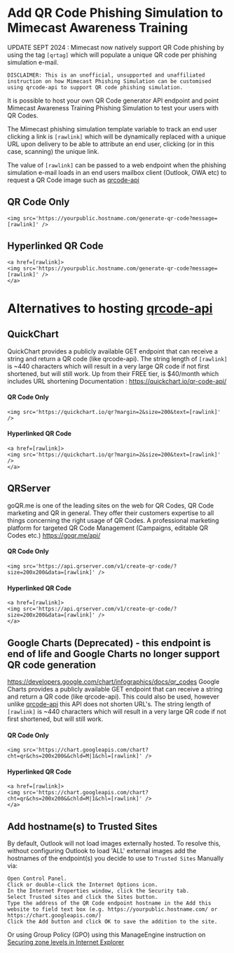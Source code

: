 # Add QR Code Phishing Simulation to Mimecast Awareness Training

UPDATE SEPT 2024 : Mimecast now natively support QR Code phishing by using the tag `[qrtag]` which will populate a unique QR code per phishing simulation e-mail.

````
DISCLAIMER: This is an unofficial, unsupported and unaffiliated instruction on how Mimecast Phishing Simulation can be customised using qrcode-api to support QR code phishing simulation.
````

It is possible to host your own QR Code generator API endpoint and point Mimecast Awareness Training Phishing Simulation to test your users with QR Codes.


The Mimecast phishing simulation template variable to track an end user clicking a link is `[rawlink]` which will be dynamically replaced with a unique URL upon delivery to be able to attribute an end user, clicking (or in this case, scanning) the unique link.

The value of `[rawlink]` can be passed to a web endpoint when the phishing simulation e-mail loads in an end users mailbox client (Outlook, OWA etc) to request a QR Code image such as [qrcode-api](https://github.com/smck83/qrcode-api/)

## QR Code Only
````
<img src='https://yourpublic.hostname.com/generate-qr-code?message=[rawlink]' />
````
## Hyperlinked QR Code
````
<a href=[rawlink]>
<img src='https://yourpublic.hostname.com/generate-qr-code?message=[rawlink]' />
</a>
````
# Alternatives to hosting [qrcode-api](https://github.com/smck83/qrcode-api/)

## QuickChart
QuickChart provides a publicly available GET endpoint that can receive a string and return a QR code (like qrcode-api). The string length of `[rawlink]` is ~440 characters which will result in a very large QR code if not first shortened, but will still work. Up from their FREE tier, is $40/month which includes URL shortening Documentation : https://quickchart.io/qr-code-api/

#### QR Code Only

````
<img src='https://quickchart.io/qr?margin=2&size=200&text=[rawlink]' />
````

#### Hyperlinked QR Code

````
<a href=[rawlink]>
<img src='https://quickchart.io/qr?margin=2&size=200&text=[rawlink]' />
</a>
````

## QRServer
goQR.me is one of the leading sites on the web for QR Codes, QR Code marketing and QR in general. They offer their customers expertise to all things concerning the right usage of QR Codes. A professional marketing platform for targeted QR Code Management (Campaigns, editable QR Codes etc.) https://goqr.me/api/

#### QR Code Only

````
<img src='https://api.qrserver.com/v1/create-qr-code/?size=200x200&data=[rawlink]' />
````

#### Hyperlinked QR Code

````
<a href=[rawlink]>
<img src='https://api.qrserver.com/v1/create-qr-code/?size=200x200&data=[rawlink]' />
</a>
````

## Google Charts (Deprecated) - this endpoint is end of life and Google Charts no longer support QR code generation
https://developers.google.com/chart/infographics/docs/qr_codes
Google Charts provides a publicly available GET endpoint that can receive a string and return a QR code (like qrcode-api). This could also be used, however unlike [qrcode-api](https://github.com/smck83/qrcode-api/) this API does not shorten URL's. The string length of `[rawlink]` is ~440 characters which will result in a very large QR code if not first shortened, but will still work.

#### QR Code Only

````
<img src='https://chart.googleapis.com/chart?cht=qr&chs=200x200&&chld=M|1&chl=[rawlink]' />
````

#### Hyperlinked QR Code

````
<a href=[rawlink]>
<img src='https://chart.googleapis.com/chart?cht=qr&chs=200x200&&chld=M|1&chl=[rawlink]' />
</a>
````


## Add hostname(s) to Trusted Sites
By default, Outlook will not load images externally hosted. To resolve this, without configuring Outlook to load 'ALL' external images add the hostnames of the endpoint(s) you decide to use to `Trusted Sites`
Manually via:

````
Open Control Panel.
Click or double-click the Internet Options icon.
In the Internet Properties window, click the Security tab.
Select Trusted sites and click the Sites button.
Type the address of the QR Code endpoint hostname in the Add this website to field text box (e.g. https://yourpublic.hostname.com/ or https://chart.googleapis.com/)
Click the Add button and click OK to save the addition to the site.
````
Or using Group Policy (GPO) using this ManageEngine instruction on [Securing zone levels in Internet Explorer](https://blogs.manageengine.com/active-directory/2018/08/02/securing-zone-levels-internet-explorer.html)
